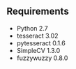 ## Requirements
- Python 2.7
- tesseract 3.02
- pytesseract 0.1.6
- SimpleCV 1.3.0
- fuzzywuzzy 0.8.0